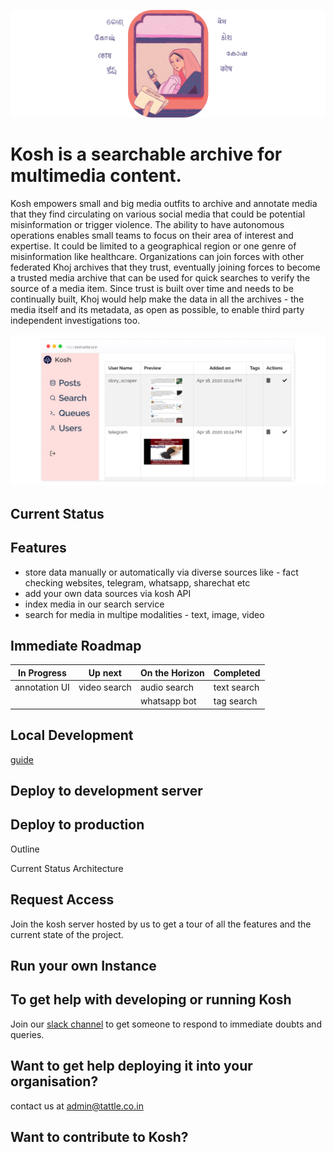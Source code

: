 ![containers](docs/images/kosh-header.jpg)

# Kosh is a searchable archive for multimedia content.

Kosh empowers small and big media outfits to archive and annotate media that they find circulating on various social media that could be potential misinformation or trigger violence. The ability to have autonomous operations enables small  teams to focus on their area of interest and expertise. It could be limited to a geographical region or one genre of misinformation like healthcare. Organizations can join forces with other federated Khoj archives that they trust, eventually joining forces to become a trusted media archive that can be used for quick searches to verify the source of a media item. Since trust is built over time and needs to be continually built, Khoj would help make the data in all the archives - the media itself and its metadata, as open as possible, to enable third party independent investigations too.

![kosh home](docs/images/kosh-home.jpg)

## Current Status

## Features
- store data manually or automatically via diverse sources like - fact checking websites, telegram, whatsapp, sharechat etc
- add your own data sources via kosh API
- index media in our search service
- search for media in multipe modalities - text, image, video

## Immediate Roadmap 

|    In Progress    | Up next     |  On the Horizon   | Completed    |
| ------------------| ------------| ----------------- | -------------|
| annotation UI  | video search   | audio search  | text search |
|                |                | whatsapp bot  | tag search

## Local Development
[guide](https://github.com/tattle-made/kosh/blob/master/docs/development.md)

## Deploy to development server

## Deploy to production


Outline

Current Status
Architecture

## Request Access

Join the kosh server hosted by us to get a tour of all the features and the current state of the project.

## Run your own Instance
## To get help with developing or running Kosh

Join our [slack channel](https://join.slack.com/t/tattle-workspace/shared_invite/zt-da07n75v-kIw9Z5b~_gDKP~JsScP1Vg) to get someone to respond to immediate doubts and queries.

## Want to get help deploying it into your organisation?

contact us at admin@tattle.co.in


## Want to contribute to Kosh?
